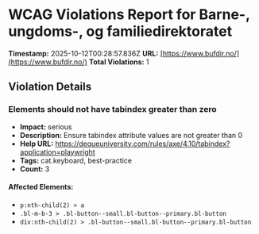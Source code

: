 # WCAG Violations Report for Barne-, ungdoms-, og familiedirektoratet

**Timestamp:** 2025-10-12T00:28:57.836Z
**URL:** [https://www.bufdir.no/](https://www.bufdir.no/)
**Total Violations:** 1

## Violation Details

### Elements should not have tabindex greater than zero

- **Impact:** serious
- **Description:** Ensure tabindex attribute values are not greater than 0
- **Help URL:** https://dequeuniversity.com/rules/axe/4.10/tabindex?application=playwright
- **Tags:** cat.keyboard, best-practice
- **Count:** 3

#### Affected Elements:

- `p:nth-child(2) > a`
- `.bl-m-b-3 > .bl-button--small.bl-button--primary.bl-button`
- `div:nth-child(2) > .bl-button--small.bl-button--primary.bl-button`
